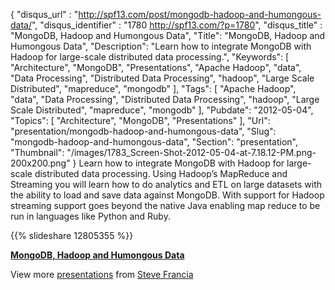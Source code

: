 {
	"disqus_url" : "http://spf13.com/post/mongodb-hadoop-and-humongous-data/",
	"disqus_identifier" : "1780 http://spf13.com/?p=1780",
	"disqus_title" : "MongoDB, Hadoop and Humongous Data",
	"Title": "MongoDB, Hadoop and Humongous Data",
	"Description": "Learn how to integrate MongoDB with Hadoop for large-scale distributed data processing.",
	"Keywords": [
		"Architecture",
		"MongoDB",
		"Presentations",
		"Apache Hadoop",
		"data",
		"Data Processing",
		"Distributed Data Processing",
		"hadoop",
		"Large Scale Distributed",
		"mapreduce",
		"mongodb"
	],
	"Tags": [
		"Apache Hadoop",
		"data",
		"Data Processing",
		"Distributed Data Processing",
		"hadoop",
		"Large Scale Distributed",
		"mapreduce",
		"mongodb"
	],
	"Pubdate": "2012-05-04",
	"Topics": [
		"Architecture",
		"MongoDB",
		"Presentations"
	],
	"Url": "presentation/mongodb-hadoop-and-humongous-data",
	"Slug": "mongodb-hadoop-and-humongous-data",
	"Section": "presentation",
	"Thumbnail": "/images/1783_Screen-Shot-2012-05-04-at-7.18.12-PM.png-200x200.png"
}
Learn how to integrate MongoDB with Hadoop for large-scale distributed
data processing. Using Hadoop’s MapReduce and Streaming you will learn
how to do analytics and ETL on large datasets with the ability to load
and save data against MongoDB. With support for Hadoop streaming support
goes beyond the native Java enabling map reduce to be run in languages
like Python and Ruby.

{{% slideshare 12805355 %}}

**[MongoDB, Hadoop and Humongous
Data](http://www.slideshare.net/spf13/mongodb-hadoop-and-humongous-data "MongoDB, Hadoop and Humongous Data")**

View more [presentations](http://www.slideshare.net/) from [Steve
Francia](http://www.slideshare.net/spf13)
